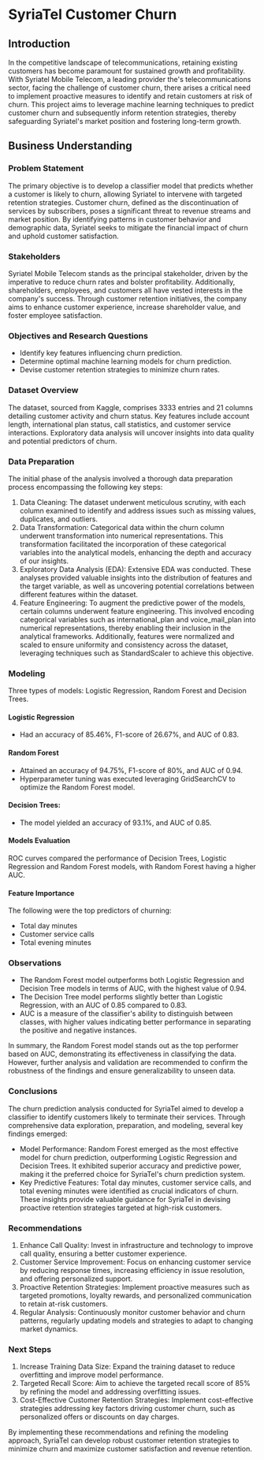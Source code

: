 # SyriaTel Customer Churn #

## Introduction ##
In the competitive landscape of telecommunications, retaining existing customers has become paramount for sustained growth and profitability. With Syriatel Mobile Telecom, a leading provider  the's telecommunications sector, facing the challenge of customer churn, there arises a critical need to implement proactive measures to identify and retain customers at risk of churn. This project aims to leverage machine learning techniques to predict customer churn and subsequently inform retention strategies, thereby safeguarding Syriatel's market position and fostering long-term growth.

## Business Understanding ##

### Problem Statement ###
The primary objective is to develop a classifier model that predicts whether a customer is likely to churn, allowing Syriatel to intervene with targeted retention strategies. Customer churn, defined as the discontinuation of services by subscribers, poses a significant threat to revenue streams and market position. By identifying patterns in customer behavior and demographic data, Syriatel seeks to mitigate the financial impact of churn and uphold customer satisfaction.

### Stakeholders ###
Syriatel Mobile Telecom stands as the principal stakeholder, driven by the imperative to reduce churn rates and bolster profitability. Additionally, shareholders, employees, and customers all have vested interests in the company's success. Through customer retention initiatives, the company aims to enhance customer experience, increase shareholder value, and foster employee satisfaction.

### Objectives and Research Questions ###

- Identify key features influencing churn prediction.
- Determine optimal machine learning models for churn prediction.
- Devise customer retention strategies to minimize churn rates.

### Dataset Overview ###
The dataset, sourced from Kaggle, comprises 3333 entries and 21 columns detailing customer activity and churn status. Key features include account length, international plan status, call statistics, and customer service interactions. Exploratory data analysis will uncover insights into data quality and potential predictors of churn.

### Data Preparation

The initial phase of the analysis involved a thorough data preparation process encompassing the following key steps:
1. Data Cleaning: The dataset underwent meticulous scrutiny, with each column examined to identify and address issues such as missing values, duplicates, and outliers.
2. Data Transformation: Categorical data within the churn column underwent transformation into numerical representations. This transformation facilitated the incorporation of these categorical variables into the analytical models, enhancing the depth and accuracy of our insights.
3. Exploratory Data Analysis (EDA): Extensive EDA was conducted. These analyses provided valuable insights into the distribution of features and the target variable, as well as uncovering potential correlations between different features within the dataset.
4. Feature Engineering: To augment the predictive power of the models, certain columns underwent feature engineering. This involved encoding categorical variables such as international_plan and voice_mail_plan into numerical representations, thereby enabling their inclusion in the analytical frameworks. Additionally, features were normalized and scaled to ensure uniformity and consistency across the dataset, leveraging techniques such as StandardScaler to achieve this objective.

### Modeling 
Three types of models: Logistic Regression, Random Forest and Decision Trees.

#### Logistic Regression

- Had an accuracy of 85.46%, F1-score of 26.67%, and AUC of 0.83.
#### Random Forest
- Attained an accuracy of 94.75%, F1-score of 80%, and AUC of 0.94.
- Hyperparameter tuning was executed leveraging GridSearchCV to optimize the Random Forest model.
#### Decision Trees:

- The model yielded an accuracy of 93.1%, and AUC of 0.85. 
#### Models Evaluation

ROC curves compared the performance of Decision Trees, Logistic Regression and Random Forest models, with Random Forest having a higher AUC.

#### Feature Importance
The following were the top predictors of churning: 
- Total day minutes
- Customer service calls
- Total evening minutes
### Observations

- The Random Forest model outperforms both Logistic Regression and Decision Tree models in terms of AUC, with the highest value of 0.94.
- The Decision Tree model performs slightly better than Logistic Regression, with an AUC of 0.85 compared to 0.83.
- AUC is a measure of the classifier's ability to distinguish between classes, with higher values indicating better performance in separating the positive and negative instances.

In summary, the Random Forest model stands out as the top performer based on AUC, demonstrating its effectiveness in classifying the data. However, further analysis and validation are recommended to confirm the robustness of the findings and ensure generalizability to unseen data.

### Conclusions
The churn prediction analysis conducted for SyriaTel aimed to develop a classifier to identify customers likely to terminate their services. Through comprehensive data exploration, preparation, and modeling, several key findings emerged:

- Model Performance: Random Forest emerged as the most effective model for churn prediction, outperforming Logistic Regression and Decision Trees. It exhibited superior accuracy and predictive power, making it the preferred choice for SyriaTel's churn prediction system.
- Key Predictive Features: Total day minutes, customer service calls, and total evening minutes were identified as crucial indicators of churn. These insights provide valuable guidance for SyriaTel in devising proactive retention strategies targeted at high-risk customers.

### Recommendations

1. Enhance Call Quality: Invest in infrastructure and technology to improve call quality, ensuring a better customer experience.
2. Customer Service Improvement: Focus on enhancing customer service by reducing response times, increasing efficiency in issue resolution, and offering personalized support.
3. Proactive Retention Strategies: Implement proactive measures such as targeted promotions, loyalty rewards, and personalized communication to retain at-risk customers.
4. Regular Analysis: Continuously monitor customer behavior and churn patterns, regularly updating models and strategies to adapt to changing market dynamics.

### Next Steps

1. Increase Training Data Size: Expand the training dataset to reduce overfitting and improve model performance.
2. Targeted Recall Score: Aim to achieve the targeted recall score of 85% by refining the model and addressing overfitting issues.
3. Cost-Effective Customer Retention Strategies: Implement cost-effective strategies addressing key factors driving customer churn, such as personalized offers or discounts on day charges.

By implementing these recommendations and refining the modeling approach, SyriaTel can develop robust customer retention strategies to minimize churn and maximize customer satisfaction and revenue retention.